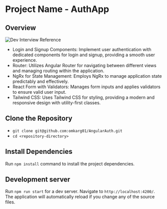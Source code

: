 # Project Name - AuthApp

## Overview
![Dev Interview Reference](https://github.com/user-attachments/assets/003a9af3-857e-4537-970c-169d452d105c)


- Login and Signup Components: Implement user authentication with dedicated components for login and signup, providing a smooth user experience.
- Router: Utilizes Angular Router for navigating between different views and managing routing within the application.
- NgRx for State Management: Employs NgRx to manage application state predictably and effectively.
- React Form with Validators: Manages form inputs and applies validators to ensure valid user input.
- Tailwind CSS: Uses Tailwind CSS for styling, providing a modern and responsive design with utility-first classes.

## Clone the Repository

- `git clone git@github.com:omkarg01/AngularAuth.git`
- `cd <repository-directory>`

## Install Dependencies

Run `npm install` command to install the project dependencies.

## Development server

Run `npm run start` for a dev server. Navigate to `http://localhost:4200/`. The application will automatically reload if you change any of the source files.
